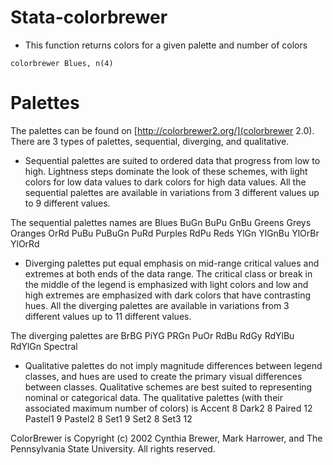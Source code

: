 # Stata-colorbrewer


- This function returns colors for a given palette and number of colors

```
colorbrewer Blues, n(4)
```




# Palettes

The palettes can be found on [http://colorbrewer2.org/](colorbrewer 2.0).
There are 3 types of palettes, sequential, diverging, and qualitative.

- Sequential palettes are suited to ordered data that progress from low to high. Lightness steps
dominate the look of these schemes, with light colors for low data values to dark colors for high
data values. All the sequential palettes are available in variations from 3 different values up to 9 different values.

The sequential palettes names are
Blues BuGn BuPu GnBu Greens Greys Oranges OrRd PuBu PuBuGn PuRd Purples RdPu Reds
YlGn YlGnBu YlOrBr YlOrRd

- Diverging palettes put equal emphasis on mid-range critical values and extremes at both ends
of the data range. The critical class or break in the middle of the legend is emphasized with light
colors and low and high extremes are emphasized with dark colors that have contrasting hues. All the diverging palettes are available in variations from 3 different values up to 11 different values.


The diverging palettes are
BrBG PiYG PRGn PuOr RdBu RdGy RdYlBu RdYlGn Spectral

- Qualitative palettes do not imply magnitude differences between legend classes, and hues are
used to create the primary visual differences between classes. Qualitative schemes are best suited
to representing nominal or categorical data. The qualitative palettes (with their associated maximum number of colors) is
Accent 8
Dark2 8
Paired 12
Pastel1 9
Pastel2 8
Set1 9
Set2 8
Set3 12



ColorBrewer is Copyright (c) 2002 Cynthia Brewer, Mark Harrower, and The Pennsylvania State
University. All rights reserved.